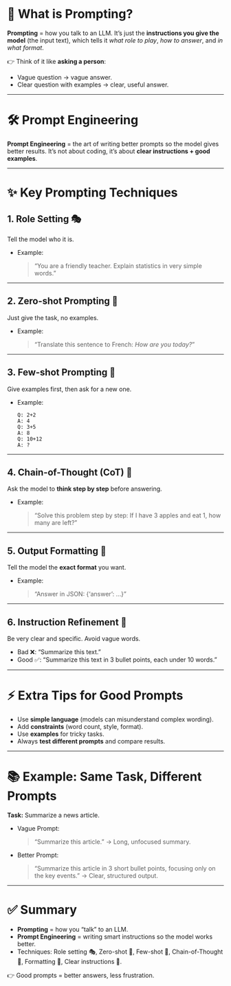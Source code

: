 # 🤔 What is Prompting?

**Prompting** = how you talk to an LLM.
It’s just the **instructions you give the model** (the input text), which tells it *what role to play*, *how to answer*, and *in what format*.

👉 Think of it like **asking a person**:

* Vague question → vague answer.
* Clear question with examples → clear, useful answer.

---

# 🛠️ Prompt Engineering

**Prompt Engineering** = the art of writing better prompts so the model gives better results.
It’s not about coding, it’s about **clear instructions + good examples**.

---

# ✨ Key Prompting Techniques

## 1. Role Setting 🎭

Tell the model who it is.

* Example:

  > “You are a friendly teacher. Explain statistics in very simple words.”

---

## 2. Zero-shot Prompting 🚀

Just give the task, no examples.

* Example:

  > “Translate this sentence to French: *How are you today?*”

---

## 3. Few-shot Prompting 🎯

Give examples first, then ask for a new one.

* Example:

  ```
  Q: 2+2  
  A: 4  
  Q: 3+5  
  A: 8  
  Q: 10+12  
  A: ?
  ```

---

## 4. Chain-of-Thought (CoT) 🧩

Ask the model to **think step by step** before answering.

* Example:

  > “Solve this problem step by step: If I have 3 apples and eat 1, how many are left?”

---

## 5. Output Formatting 📄

Tell the model the **exact format** you want.

* Example:

  > “Answer in JSON: {‘answer’: …}”

---

## 6. Instruction Refinement 📝

Be very clear and specific. Avoid vague words.

* Bad ❌: “Summarize this text.”
* Good ✅: “Summarize this text in 3 bullet points, each under 10 words.”

---

# ⚡ Extra Tips for Good Prompts

* Use **simple language** (models can misunderstand complex wording).
* Add **constraints** (word count, style, format).
* Use **examples** for tricky tasks.
* Always **test different prompts** and compare results.

---

# 📚 Example: Same Task, Different Prompts

**Task:** Summarize a news article.

* Vague Prompt:

  > “Summarize this article.”
  > → Long, unfocused summary.

* Better Prompt:

  > “Summarize this article in 3 short bullet points, focusing only on the key events.”
  > → Clear, structured output.

---

# ✅ Summary

* **Prompting** = how you “talk” to an LLM.
* **Prompt Engineering** = writing smart instructions so the model works better.
* Techniques: Role setting 🎭, Zero-shot 🚀, Few-shot 🎯, Chain-of-Thought 🧩, Formatting 📄, Clear instructions 📝.

👉 Good prompts = better answers, less frustration.
